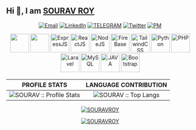 <!-- # ![](https://komarev.com/ghpvc/?username=sourav-roy&style=flat&label=PROFILE+VIEWS&color=green) -->
## Hi 👋, I am [SOURAV ROY](https://github.com/SOURAV-ROY)
<!--
**SOURAV-ROY/SOURAV-ROY** is a ✨ _special_ ✨ repository because its `README.md` (this file) appears on your GitHub profile.

Here are some ideas to get you started:

- 🔭 I’m currently working on ...
- 🌱 I’m currently learning ...
- 👯 I’m looking to collaborate on ...
- 🤔 I’m looking for help with ...
- 💬 Ask me about ...
- 📫 How to reach me: ...
- 😄 Pronouns: ...
- ⚡ Fun fact: ...
-->
<!-- :boom:&emsp;Connect With Me -->

<!-- [![Facebook Badge](https://img.shields.io/badge/Facebook-1877F2?style=for-the-badge&logo=facebook&logoColor=white)](https://facebook.com/SOURAVROY.CSE) -->

<p align="center">
<a href="mailto:souravroy.nsu@gmail.com"><img alt="Email" src="https://img.shields.io/badge/MAIL-souravroy.nsu@gmail.com-firebrick?style=for-the-badge&logo=gmail"></a>
<a href="https://www.linkedin.com/in/souravroy-cse"><img alt="LinkedIn" src="https://img.shields.io/badge/SOURAV ROY-darkslategrey?style=for-the-badge&logo=linkedin&logoColor=blue"></a>
<a href="https://t.me/ROYSOURAV"><img alt="TELEGRAM" src="https://img.shields.io/badge/SOURAV-darkcyan?style=for-the-badge&logo=telegram"></a>
<a href="https://twitter.com/SOURAVROY__CSE"><img alt="Twitter" src="https://img.shields.io/badge/SOURAV-black?style=for-the-badge&logo=twitter"></a>
<!-- <a href="https://www.instagram.com/souravroy.sou"><img alt="Instagram" src="https://img.shields.io/badge/SOURAV-purple?style=for-the-badge&logo=instagram"></a> -->
<a href="mailto:souravnode@proton.me"><img alt="PM" src="https://img.shields.io/badge/Pm-Mail-mediumpurple?style=for-the-badge&logo=protonmail"></a>
<!-- <a href="https://twitter.com/SOURAVROY__CSE"><img alt="Twitter" src="https://img.shields.io/badge/SOURAV-black?style=for-the-badge&logo=twitter"></a>
<a href="https://www.linkedin.com/in/souravroy-cse" target="_blank"><img src="https://www.vectorlogo.zone/logos/linkedin/linkedin-icon.svg" alt="" width="40" height="40"/></a>
<a href="mailto:souravroy.nsu@gmail.com"><img src="https://www.vectorlogo.zone/logos/gmail/gmail-icon.svg" alt="" width="40" height="40"/></a>
<a href="mailto:souravnode@protonmail.com"><img src="https://www.vectorlogo.zone/logos/protonmail/protonmail-icon.svg" alt="" width="40" height="40"/></a>
<a href="https://t.me/ROYSOURAV" target="_blank"><img src="https://www.vectorlogo.zone/logos/telegram/telegram-icon.svg" alt="" width="40" height="40"/></a>
<a href="https://twitter.com/SOURAVROY__CSE" target="_blank"><img src="https://www.vectorlogo.zone/logos/twitter/twitter-icon.svg" alt="" width="40" height="40"/></a>
<a href="https://www.instagram.com/souravroy.sou" target="_blank"><img src="https://www.vectorlogo.zone/logos/instagram/instagram-icon.svg" alt="" width="40" height="40"/></a>
<a href="https://www.youtube.com/c/SOURAVROY-CSE" target="_blank"><img src="https://www.vectorlogo.zone/logos/youtube/youtube-icon.svg" alt="" width="40" height="40"/></a> -->
</p>

<p align="center"> 
<!--img src="https://www.vectorlogo.zone/logos/java/java-icon.svg" alt="JAVA" width="30" height="30"/-->
<img src="https://www.vectorlogo.zone/logos/javascript/javascript-icon.svg" alt="" width="50" height="50"/>
<img src="https://www.vectorlogo.zone/logos/mongodb/mongodb-icon.svg" alt="" width="50" height="50"/>
<img src="https://www.vectorlogo.zone/logos/expressjs/expressjs-icon.svg" alt="ExpressJS" width="50" height="50"/>
<img src="https://www.vectorlogo.zone/logos/reactjs/reactjs-icon.svg" alt="ReactJS" width="50" height="50"/>
<img src="https://www.vectorlogo.zone/logos/nodejs/nodejs-icon.svg" alt="NodeJS" width="50" height="50"/>
<img src="https://www.vectorlogo.zone/logos/firebase/firebase-icon.svg" alt="FireBase" width="50" height="50"/>
<img src="https://www.vectorlogo.zone/logos/tailwindcss/tailwindcss-icon.svg" alt="TailwindCSS" width="50" height="50"/>
<img src="https://www.vectorlogo.zone/logos/python/python-icon.svg" alt="Python" width="50" height="50"/>
<img src="https://www.vectorlogo.zone/logos/php/php-icon.svg" alt="PHP" width="50" height="50"/>
<img src="https://www.vectorlogo.zone/logos/laravel/laravel-icon.svg" alt="Laravel" width="50" height="50"/>
<img src="https://www.vectorlogo.zone/logos/mysql/mysql-icon.svg" alt="MySQL" width="50" height="50"/>
<img src="https://www.vectorlogo.zone/logos/java/java-icon.svg" alt="JAVA" width="50" height="50"/>
<img src="https://www.vectorlogo.zone/logos/getbootstrap/getbootstrap-icon.svg" alt="Bootstrap" width="50" height="50"/>
</p>

<!--
<p align="center"> 
  <a href="#" target="blank"><img src="https://img.shields.io/badge/10-0078D6?style=for-the-badge&logo=windows&logoColor=white" alt="SOURAVROY" /></a>
  <a href="#" target="blank"><img src="https://img.shields.io/badge/Node.js-43853D?style=for-the-badge&logo=node.js&logoColor=white" alt="SOURAVROY" /></a>
  <a href="#" target="blank"><img src="https://img.shields.io/badge/npm-CB3837?style=for-the-badge&logo=npm&logoColor=white" alt="SOURAVROY" /></a>
  <a href="#" target="blank"><img src="https://img.shields.io/badge/Express.js-404D59?style=for-the-badge&logo=express&logoColor=white" alt="SOURAVROY" /></a>
  <a href="#" target="blank"><img src="https://img.shields.io/badge/Python-14354C?style=for-the-badge&logo=python&logoColor=white" alt="SOURAV" /></a>
  <a href="#" target="blank"><img src="https://img.shields.io/badge/Java-ED8B00?style=for-the-badge&logo=java&logoColor=white" alt="SOURAV" /></a>
  <a href="#" target="blank"><img src="https://img.shields.io/badge/PHP-777BB4?style=for-the-badge&logo=php&logoColor=white" alt="SOURAV" /></a>
  <a href="#" target="blank"><img src="https://img.shields.io/badge/React-20232A?style=for-the-badge&logo=react&logoColor=61DAFB" alt="SOURAV" /></a>
  <a href="#" target="blank"><img src="https://img.shields.io/badge/Vue.js-35495E?style=for-the-badge&logo=vue.js&logoColor=4FC08D" alt="SOURAV" /></a>
  <a href="#" target="blank"><img src="https://img.shields.io/badge/Tailwind-38B2AC?style=for-the-badge&logo=tailwind-css&logoColor=white" alt="SOURAV" /></a>
  <a href="#" target="blank"><img src="https://img.shields.io/badge/Bootstrap-563D7C?style=for-the-badge&logo=bootstrap&logoColor=white" alt="SOURAV" /></a>
  <a href="#" target="blank"><img src="https://img.shields.io/badge/Material--UI-0081CB?style=for-the-badge&logo=material-ui&logoColor=white" alt="SOURAV" /></a>
  <a href="#" target="blank"><img src="https://img.shields.io/badge/Laravel-FF2D20?style=for-the-badge&logo=laravel&logoColor=white" alt="SOURAV" /></a>
  <a href="#" target="blank"><img src="https://img.shields.io/badge/MySQL-00000F?style=for-the-badge&logo=mysql&logoColor=white" alt="SOURAV" /></a>
  <a href="#" target="blank"><img src="https://img.shields.io/badge/MongoDB-4EA94B?style=for-the-badge&logo=mongodb&logoColor=white" alt="SOURAV" /></a>
  <a href="#" target="blank"><img src="https://img.shields.io/badge/Netlify-00C7B7?style=for-the-badge&logo=netlify&logoColor=white" alt="SOURAV" /></a>
  <a href="#" target="blank"><img src="https://img.shields.io/badge/firebase-ffca28?style=for-the-badge&logo=firebase&logoColor=white" alt="SOURAV" /></a>
  <a href="#" target="blank"><img src="https://img.shields.io/badge/Git-F05032?style=for-the-badge&logo=git&logoColor=green" alt="SOURAV" /></a>
  <a href="#" target="blank"><img src="https://img.shields.io/badge/Spotify-1ED760?&style=for-the-badge&logo=spotify&logoColor=white" alt="SOURAV" /></a>
  <a href="#" target="blank"><img src="https://img.shields.io/badge/HTML5-E34F26?style=for-the-badge&logo=html5&logoColor=white" alt="SOURAV" /></a>
  <a href="#" target="blank"><img src="https://img.shields.io/badge/CSS3-1572B6?style=for-the-badge&logo=css3&logoColor=white" alt="SOURAV" /></a>
</p>
-->

<!--
<h4 align="center">Wakatime week stats</h4>
<p align="center"><img align="center" src="https://github-readme-stats.vercel.app/api/wakatime?username=SOURAVROY" alt="SOURAV :: Wakatime Stats" /></p>
-->

PROFILE STATS              |  LANGUAGE CONTRIBUTION
:-------------------------:|:-------------------------:
![SOURAV :: Profile Stats](https://github-readme-stats.vercel.app/api?username=SOURAV-ROY&show_icons=true&theme=blue-green) | ![SOURAV :: Top Langs](https://github-readme-stats.vercel.app/api/top-langs/?username=SOURAV-ROY&langs_count=8&theme=nightowl&layout=compact&hide=html)

<!-- BY REPOSITORY              |  BY COMMIT
:-------------------------:|:-------------------------:
![SOURAV :: Profile Stats](https://github-profile-summary-cards.vercel.app/api/cards/repos-per-language?username=sourav-roy&theme=dracula) | ![SOURAV :: Top Langs](https://github-profile-summary-cards.vercel.app/api/cards/most-commit-language?username=sourav-roy&theme=dracula)
 -->
<!-- <p align="center">
<img align="center" src="https://github-profile-summary-cards.vercel.app/api/cards/profile-details?username=sourav-roy&theme=dracula" alt="SOURAV" />
</p> -->

<!--<img src="https://raw.githubusercontent.com/SOURAV-ROY/SOURAV-ROY/output/github-contribution-grid-snake.svg" />-->

<p align="center"> 
  <a href="#" target="_blank"><img src="https://github-readme-streak-stats.herokuapp.com/?user=sourav-roy&theme=react" alt="SOURAVROY" /></a>
</p>

<p align="center"> 
  <a href="#" target="blank"><img src="https://komarev.com/ghpvc/?username=sourav-roy&style=flat&label=PROFILE+VIEWS&color=green" alt="SOURAVROY" /></a>
</p>
